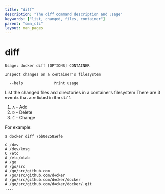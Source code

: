 ```yaml
---
title: "diff"
description: "The diff command description and usage"
keywords: ["list, changed, files, container"]
parent: "smn_cli"
layout: man_pages
---
```


# diff

    Usage: docker diff [OPTIONS] CONTAINER

    Inspect changes on a container's filesystem

      --help              Print usage

List the changed files and directories in a container᾿s filesystem
 There are 3 events that are listed in the `diff`:

1. `A` - Add
2. `D` - Delete
3. `C` - Change

For example:

    $ docker diff 7bb0e258aefe

    C /dev
    A /dev/kmsg
    C /etc
    A /etc/mtab
    A /go
    A /go/src
    A /go/src/github.com
    A /go/src/github.com/docker
    A /go/src/github.com/docker/docker
    A /go/src/github.com/docker/docker/.git
    ....
